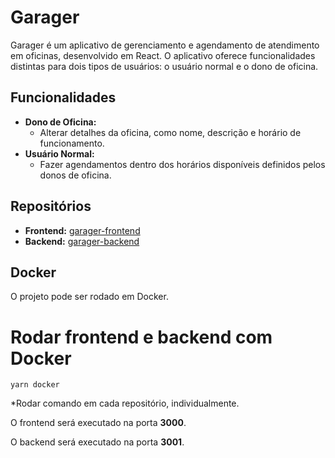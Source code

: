 # Garager

Garager é um aplicativo de gerenciamento e agendamento de atendimento em oficinas, desenvolvido em React. 
O aplicativo oferece funcionalidades distintas para dois tipos de usuários: o usuário normal e o dono de oficina.

## Funcionalidades

- **Dono de Oficina:**
  - Alterar detalhes da oficina, como nome, descrição e horário de funcionamento.
- **Usuário Normal:**
  - Fazer agendamentos dentro dos horários disponíveis definidos pelos donos de oficina.
 
## Repositórios

- **Frontend:** [garager-frontend](https://github.com/garager-inc/garager-frontend)
- **Backend:** [garager-backend](https://github.com/garager-inc/garager-backend)

## Docker
O projeto pode ser rodado em Docker.

# Rodar frontend e backend com Docker
```
yarn docker
```
*Rodar comando em cada repositório, individualmente.

O frontend será executado na porta **3000**.<br>

O backend será executado na porta **3001**.
